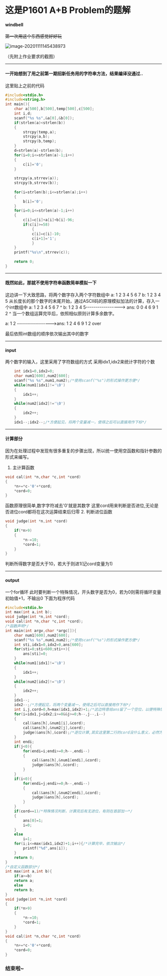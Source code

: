 # 这是P1601 A+B Problem的题解

  #### windbell
~~第一次用这个东西感觉好好玩~~

![image-20201111145438973](C:\Users\p\AppData\Roaming\Typora\typora-user-images\image-20201111145438973.png)

（先附上作业要求的截图）

------
#### 一开始想到了用之前第一期招新任务用的字符串方法，结果编译没通过..
这里贴上之前的代码
```C
#include<stdio.h>
#include<string.h> 
int main(){
	char a[500],b[500],temp[500],c[500];
	int i,d;
	scanf("%s %s",&a[0],&b[0]);
	if(strlen(a)<strlen(b))
	{
		strcpy(temp,a);
		strcpy(a,b);
		strcpy(b,temp);
	}
	d=strlen(a)-strlen(b);
	for(i=0;i<=strlen(a)-1;i++)
	{
		c[i]='0';
	}
	
	strcpy(a,strrev(a));
	strcpy(b,strrev(b));
	
	for(i=strlen(b);i<=strlen(a);i++)
	{
		b[i]='0';
	}
	for(i=0;i<=strlen(a)-1;i++)
	{
		c[i]=c[i]+a[i]+b[i]-96;
		if(c[i]>=58)
			{
			c[i]=c[i]-10;
			c[i+1]='1';
			}
	}
	printf("%s\n",strrev(c));
	
	return 0;
}

```

------

#### 既然如此，那就不使用字符串函数简单模拟一下

这边讲一下大致思路，将两个数字存入两个字符数组中
a: 1 2 3 4 5 6 7
b: 1 2 3 4 5
从长度长的那个数字的末尾开始，通过ASCII码的原理模拟加法的计算，存入一个int数组中
a: 1 2 3 4 5 6 7
          ^
b: 1 2 3 4 5-----------------> ans: 0 0 4 6 9 1 2
    ^
当一个数组运算完毕后，依照相似原则计算多余数字。

a: 1 2 ----------------->ans: 1 2 4 6 9 1 2    over

最后依照int数组的顺序依次输出其中的数字

------

#### input
两个数字的输入，这里采用了字符数组的方式
采用idx1,idx2来统计字符的个数

```c
	int idx1=0,idx2=0;
	char num1[600],num2[600];
	scanf("%s %s",num1,num2);/*使用scanf("%s")的形式操作更方便*/
	while(num1[idx1]!='\0')
	{
		idx1++;
	}
	while(num2[idx2]!='\0')
	{
		idx2++;
	}
	idx1--;idx2--;/*方便起见，将两个变量减一，使得之后可以直接用作下标*/
```
------

#### 计算部分

因为在处理过程中发现有很多重复的步骤出现，所以统一使用空函数和指针参数的形式来编写。
1. 主计算函数
```C
void cal(int *n,char *c,int *cord)
{
	*n+=*c-'0'+*cord;
	*cord=0;
}
```
函数原理很简单,数字字符减去'0'就是其数字
这里cord用来判断是否进位,无论是否进位cord都将在这次运算结束后归零
2. 判断进位函数
```c
void judge(int *n,int *cord)
{
	if(*n>9)
	{
		*n-=10;
		*cord=1; 
	}
}
```
判断所得数字是否大于10，若大于则进1(记cord变量为1)

------

#### output
一个for循环
此时要判断一个特殊情况，开头数字是否为0，若为0则需将循环变量初始值+1，不输出0
下面为程序代码
```c
#include<stdio.h>
int max(int a,int b);
void judge(int *n,int *cord);
void cal(int *n,char *c,int *cord);
/*函数声明*/
int main(int argv,char *argc[]){
	char num1[600],num2[600];
	scanf("%s %s",num1,num2);/*使用scanf("%s")的形式操作更方便*/
	int sti,idx1=0,idx2=0,ans[600];    
	for(sti=0;sti<600;sti++){
		ans[sti]=0;
	}
	while(num1[idx1]!='\0')
	{
		idx1++;
	}
	while(num2[idx2]!='\0')
	{
		idx2++;
	}
	idx1--;
	idx2--;/*方便起见，将两个变量减一，使得之后可以直接用作下标*/
	int i,j,cord=0,h=max(idx1,idx2)+1;/*这边特意给ans留了一个空位，以便特殊情况处理*/
	for(i=idx1,j=idx2;i>=0&&j>=0;h--,j--,i--)
	{
		cal(&ans[h],&num1[i],&cord);
		cal(&ans[h],&num2[j],&cord);
		judge(&ans[h],&cord);/*逐位计算,其实这里第二行的cord没什么意义，必然为0*/
	}
	int endi;
	if(j<0){
		for(endi=i;endi>=0;h--,endi--)
		{
			cal(&ans[h],&num1[endi],&cord);
			judge(&ans[h],&cord);
		}
	}
	if(i<0){
		for(endi=j;endi>=0;h--,endi--)
		{
			cal(&ans[h],&num2[endi],&cord);
			judge(&ans[h],&cord);
		}
	}
	if(cord==1)/*特殊情况判断，计算完后有无进位，有则在首部加一*/
	{
		ans[0]=1;
		i=0;
	}
	else
		i=1;
	for(i;i<=max(idx1,idx2)+1;i++){/*计算完毕，依次输出*/
		printf("%d",ans[i]);
	}
	return 0;
}	
/*自定义函数部分*/
int max(int a,int b){
	if(a>=b)
	return a;
	else
	return b;
}
void judge(int *n,int *cord)
{
	if(*n>9)
	{
		*n-=10;
		*cord=1; 
	}
}
void cal(int *n,char *c,int *cord)
{
	*n+=*c-'0'+*cord;
	*cord=0;
}
```
### 结束啦~








